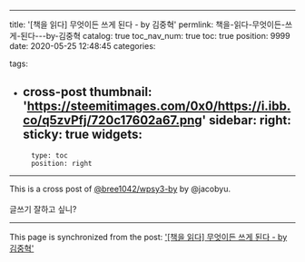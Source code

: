 
---
title: '[책을 읽다] 무엇이든 쓰게 된다 - by 김중혁'
permlink: 책을-읽다-무엇이든-쓰게-된다---by-김중혁
catalog: true
toc_nav_num: true
toc: true
position: 9999
date: 2020-05-25 12:48:45
categories:

tags:
- cross-post
thumbnail: 'https://steemitimages.com/0x0/https://i.ibb.co/q5zvPfj/720c17602a67.png'
sidebar:
    right:
        sticky: true
widgets:
    -
        type: toc
        position: right
---


This is a cross post of [@bree1042/wpsy3-by](/@bree1042/wpsy3-by) by @jacobyu.<br><br>글쓰기 잘하고 싶니?

- - -

This page is synchronized from the post: ['[책을 읽다] 무엇이든 쓰게 된다 - by 김중혁'](https://steempeak.com/@jacobyu/wpsy3-by-hive-197929)
